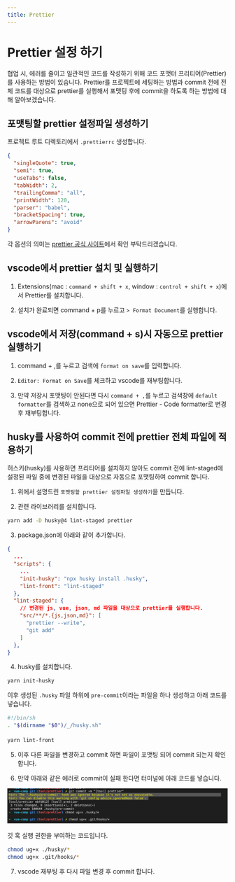 ```yaml
---
title: Prettier
---
```


# Prettier 설정 하기

협업 시, 에러를 줄이고 일관적인 코드를 작성하기 위해 코드 포맷터 프리티어(Prettier)를 사용하는 방법이 있습니다.
Prettier를 프로젝트에 세팅하는 방법과 commit 전에 전체 코드를 대상으로 prettier를 실행해서 포맷팅 후에 commit을 하도록 하는 방법에 대해 알아보겠습니다.

## 포맷팅할 prettier 설정파일 생성하기

프로젝트 루트 디렉토리에서 `.prettierrc` 생성합니다.

```json
{
  "singleQuote": true,
  "semi": true,
  "useTabs": false,
  "tabWidth": 2,
  "trailingComma": "all",
  "printWidth": 120,
  "parser": "babel",
  "bracketSpacing": true,
  "arrowParens": "avoid"
}
```

각 옵션의 의미는 [prettier 공식 사이트](https://prettier.io/docs/en/options.html)에서 확인 부탁드리겠습니다.

## vscode에서 prettier 설치 및 실행하기

1. Extensions(mac : `command + shift + x`, window : `control + shift + x`)에서 Prettier를 설치합니다.

2. 설치가 완료되면 command + p를 누르고 `> Format Document`를 실행합니다.

## vscode에서 저장(command + s)시 자동으로 prettier 실행하기

1. command + ,를 누르고 검색에 `format on save`를 입력합니다.

2. `Editor: Format on Save`를 체크하고 vscode를 재부팅합니다.

3. 만약 저장시 포맷팅이 안된다면 다시 `command + ,`를 누르고 검색창에 `default formatter`를 검색하고 none으로 되어 있으면 Prettier - Code formatter로 변경 후 재부팅합니다.

## husky를 사용하여 commit 전에 prettier 전체 파일에 적용하기

허스키(husky)를 사용하면 프리티어를 설치하지 않아도 commit 전에 lint-staged에 설정된 파일 중에 변경된 파일을 대상으로 자동으로 포맷팅하여 commit 합니다.

1. 위에서 설명드린 `포맷팅할 prettier 설정파일 생성하기`을 만듭니다.

2. 관련 라이브러리를 설치합니다.

```sh
yarn add -D husky@4 lint-staged prettier
```

3. package.json에 아래와 같이 추가합니다.

```json
{
  ...
  "scripts": {
    ...
    "init-husky": "npx husky install .husky",
    "lint-front": "lint-staged"
  },
  "lint-staged": {
    // 변경된 js, vue, json, md 파일을 대상으로 prettier를 실행합니다.
    "src/**/*.{js,json,md}": [
      "prettier --write",
      "git add"
    ]
  },
}

```

4. husky를 설치합니다.

```bash
yarn init-husky
```

이후 생성된 `.husky` 파일 하위에 `pre-commit`이라는 파일을 하나 생성하고 아래 코드를 넣습니다.

```bash
#!/bin/sh
. "$(dirname "$0")/_/husky.sh"

yarn lint-front

```

5. 이후 다른 파일을 변경하고 commit 하면 파일이 포맷팅 되어 commit 되는지 확인합니다.

6. 만약 아래와 같은 에러로 commit이 실패 한다면 터미널에 아래 코드를 넣습니다.

![husky 에러](./img/husky-prettier-error.png)

깃 훅 실행 권한을 부여하는 코드입니다.

```sh
chmod ug+x ./husky/*
chmod ug+x .git/hooks/*
```

7. vscode 재부팅 후 다시 파일 변경 후 commit 합니다.
